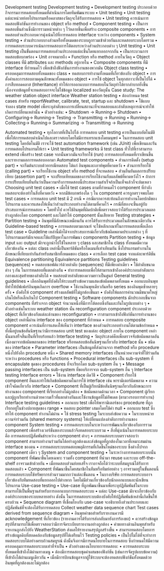 Development testing
Development testing
•	Development testing ประกอบด้วยกิจกรรมการทดสอบทั้งหมดที่ดำเนินการโดยทีมพัฒนาระบบ
•	Unit testing
•	Unit testing แต่ละหน่วยย่อยโปรแกรมหรือคลาสของวัตถุจะได้รับการทดสอบ
•	Unit testing ควรเน้นการทดสอบฟังก์ชันการทำงานของ object หรือ method
•	Component testing 
•	เป็นการทดสอบชิ้นส่วนซึ่งมีการรวมหน่วยต่าง ๆ ไว้หลายชิ้นเพื่อสร้าง composite components 
•	การทดสอบส่วนประกอบควรมุ่งเน้นไปที่การทดสอบ interface ระหว่าง components
•	System testing
•	ส่วนประกอบบางส่วนหรือทั้งหมดของระบบถูกรวมเข้าด้วยกันและทดสอบระบบโดยรวม 
•	การทดสอบระบบควรเน้นการทดสอบการโต้ตอบระหว่างส่วนประกอบต่าง ๆ
Unit testing
•	Unit testing เป็นขั้นตอนการทดสอบส่วนประกอบแต่ละชิ้นโดยแยกออกจากกัน
•	เป็นกระบวนการทดสอบข้อบกพร่อง
•	Unit อาจหมายถึง
•	Function หรือ method ภายในวัตถุ
•	Object classes ที่มี attributes และ methods อยู่ภายใน
•	Composite components ที่มี interface ที่กำหนดไว้ เพื่อเข้าถึงฟังก์ชันการทำงานของพวกมัน
Object class testing
•	ครอบคลุมการทดสอบทั้งหมดของ class
•	ทดสอบการทำงานทั้งหมดที่เกี่ยวข้องกับ object
•	การตั้งค่าและการสอบถามคุณลักษณะทั้งหมดของ object
•	การใช้ object ในทุกสภาวะที่เป็นไปได้
•	การสืบทอดคลาส (Inheritance) ทำให้การออกแบบการทดสอบในวัตถุทำได้ยากลำบากยิ่งขึ้น เนื่องจากข้อมูลที่จะทดสอบอาจจะไม่ใช่ข้อมูล localized ของวัตถุนั้น
Case study: The weather station object interface
Weather station testing
•	ต้องกำหนด test cases สำหรับ  reportWeather, calibrate, test, startup และ shutdown
•	ใช้แบบจำลอง state model เพื่อระบุลำดับของการเปลี่ยนสถานะที่จะทดสอบและลำดับเหตุการณ์จะทำให้เกิดการเปลี่ยนเหล่านั้น
•	ตัวอย่างเช่น:
•	Shutdown -> Running-> Shutdown
•	Configuring-> Running-> Testing -> Transmitting -> Running
•	Running-> Collecting-> Running-> Summarizing -> Transmitting -> Running

Automated testing
•	ทุกโอกาสที่เป็นไปได้ การทดสอบ unit testing ควรเป็นแบบอัตโนมัติ เพื่อให้การทดสอบดำเนินไปและตรวจสอบโดยไม่มีการแทรกแซงโดยมนุษย์
•	ในการทดสอบ unit testing โดยอัตโนมัติ เราจะใช้ test automation framework  (เช่น JUnit) เพื่อเขียนและรันการทดสอบโปรแกรมให้เรา
•	Unit testing frameworks มี test class ทั่วไปที่เราสามารถ extend เพื่อสร้าง test case จากนั้นพวกมันจะเรียกใช้ (run) การทดสอบทั้งหมดที่เราเขียนขึ้น และรายงานผลการทดสอบออกมา
Automated test components
•	ส่วนการติดตั้ง (setup part) 
•	จะเริ่มต้นระบบด้วยกรณีทดสอบ ได้แก่ อินพุตและเอาท์พุตที่คาดหวัง
•	ส่วนการเรียกใช้ (calling part) 
•	จะเรียกใช้งาน object หรือ method ที่จะทดสอบ
•	ส่วนยืนยันผลการเปรียบเทียบ (assertion part)
•	จะเปรียบเทียบผลของการเรียกใช้งานกับผลลัพธ์ที่คาดหวังไว้ 
•	ถ้าการการเปรียบเทียบยืนยันว่าเป็นความจริงการทดสอบนี้ประสบความสำเร็จถ้าเป็นเท็จแล้วก็จะล้มเหลว
Choosing unit test cases
•	เมื่อใช้ test cases ตามที่กำหนดไว้ component ที่กำลังทดสอบจะต้องทำในสิ่งที่คาดหวัง
•	หากมีข้อบกพร่องใด ๆ ใน component ควรถูกตรวจพบโดย test cases 
•	การทดสอบ unit test มี 2 กรณี
•	กรณีแรกควรสะท้อนถึงการทำงานโดยปกติของโปรแกรม และควรแสดงให้เห็นว่าส่วนประกอบทำงานได้ตามที่คาดไว้
•	กรณีที่สองจะขึ้นอยู่กับประสบการณ์การทดสอบ 
•	โดยทั่วไป ควรใช้อินพุตที่ผิดปกติเพื่อตรวจสอบว่าได้รับการประมวลผลอย่างถูกต้องโดย component และไม่ทำให้ component นั้นเสียหาย
Testing strategies
•	Partition testing 
•	อินพุตที่มีลักษณะเหมือนกัน ควรได้รับการประมวลผลในลักษณะเดียวกัน
•	Guideline-based testing
•	การทดสอบตามเกณฑ์ จะใช้หลักเกณฑ์ในการทดสอบเพื่อเลือก test case
•	Guideline เหล่านี้มักได้จากประสบการณ์เกี่ยวกับข้อผิดพลาดประเภทต่าง ๆ ที่โปรแกรมเมอร์มักเจอและใช้แก้ปัญหาในการพัฒนา components
Partition testing
•	ข้อมูล input และ output มักจะถูกนำไปใช้ในหลาย ๆ class และสมาชิกใน class ทั้งหมดมีความเกี่ยวข้องกัน
•	แต่ละ class เหล่านี้เป็นพาร์ติชันหรือโดเมนที่เท่าเทียมกัน ซึ่งโปรแกรมทำงานในลักษณะที่เทียบเท่ากันสำหรับสมาชิกทั้งหมดของ class
•	ควรเลือก test case จากแต่ละพาร์ติชัน
Equivalence partitioning 
Equivalence partitions 
Testing guidelines (sequences)
•	ทดสอบซอฟต์แวร์ด้วยลำดับ (sequences) ที่มีเพียงค่าเดียว
•	ใช้ลำดับขนาดต่าง ๆ กัน ในการทดสอบที่แตกต่างกัน
•	ทำการทดสอบเพื่อให้สามารถเข้าถึงองค์ประกอบลำดับแรกกลางและสุดท้ายของลำดับได้
•	ทดสอบด้วยลำดับของความยาวเป็นศูนย์
General testing guidelines
•	เลือกอินพุตที่บังคับให้ระบบสร้างข้อความแสดงข้อผิดพลาดทั้งหมด
•	ออกแบบอินพุทที่ทำให้บัฟเฟอร์อินพุตเกิดการ overflow 
•	ใช้งานอินพุทเดียวกันหรือ series ของอินพุตซ้ำหลายๆ ครั้ง
•	บังคับให้ component สร้างผลลัพธ์ที่ไม่ถูกต้องขึ้นมา
•	บังคับให้ผลการคำนวณมีขนาดใหญ่เกินไปหรือเล็กเกินไป
Component testing
•	Software components มักประกอบขึ้นจาก components ที่สร้างจาก object จำนวนหนึ่งที่มีการโต้ตอบซึ่งกันและกันในรูปแบบต่าง ๆ
•	ตัวอย่างเช่นในระบบ weather station นั้น reconfiguration component ประกอบด้วย object ที่เกี่ยวข้องกับแต่ละด้านของ reconfiguration
•	เราสามารถเข้าถึงฟังก์ชันการทำงานของ object  เหล่านี้ผ่าน interface ของ component ที่กำหนด
•	การทดสอบ composite component ควรเน้นที่การแสดงให้เห็นว่า interface ของส่วนประกอบทำงานได้ตามข้อกำหนด
•	ทั้งนี้อยู่บนข้อสันนิษฐานว่ามีการทดสอบ unit test ของแต่ละ object ภายใน component เหล่านั้นมาเสร็จสิ้นเป็นที่เรียบร้อยแล้ว
Interface testing
•	วัตถุประสงค์คือเพื่อตรวจจับข้อผิดพลาดอันเนื่องมาจากข้อผิดพลาดของ interface หรือทดสอบข้อสันนิษฐานเกี่ยวกับ interface นั้น
•	ชนิดของ interface
•	Parameter interfaces เป็นข้อมูลที่ส่งผ่านจาก method หรือ procedure หนึ่งไปยังอีก procedure หนึ่ง
•	Shared memory interfaces เป็นหน่วยความจำที่ใช้ร่วมกันระหว่าง procedures หรือ functions
•	Procedural interfaces  เป็น sub-system ที่ encapsulate ชุดของ procedures ที่จะเรียกโดย sub-system อื่น ๆ
•	Message passing interfaces เป็น sub-system ที่ขอบริการจาก sub-system อื่น ๆ
Interface testing 
Interface errors
•	ใช้งาน interface ผิดวิธี
•	Component เรียกใช้ component อื่นและทำให้เกิดข้อผิดพลาดในการใช้ interface เช่น พารามิเตอร์ผิดพลาด
•	ความเข้าใจผิดเกี่ยวกับ interface
•	Component ที่เป็นผู้เรียกมีข้อสันนิษฐานเกี่ยวกับลักษณะการทำงานของ component ที่เรียกอย่างไม่ถูกต้อง
•	ข้อผิดพลาดด้านเวลา
•	Component ผู้เรียกและผู้ถูกเรียกทำงานด้วยความเร็วที่แตกต่างกันและใช้งานข้อมูลที่ไม่อัพเดต (ตามวงรอบการทำงาน)
Interface testing guidelines
•	ออกแบบ test เพื่อให้พารามิเตอร์ของ procedure ที่ถูกเรียกอยู่ในช่วงปลายสุดของ range
•	ทดสอบ pointer เสมอโดยใช้ค่า null
•	ออกแบบ test ซึ่งทำให้ component ทำงานไม่ผ่าน
•	ใช้ stress testing ในระบบส่งข้อความ
•	ในระบบหน่วยความจำร่วมกัน (shared memory systems) ให้เปลี่ยนแปลงลำดับการทำงานของ component
System testing
•	การทดสอบระบบในระหว่างการพัฒนาเกี่ยวข้องกับการรวม component เพื่อสร้างเวอร์ชันของระบบแล้วจึงทดสอบระบบรวม
•	สิ่งที่มุ่งเน้นในการทดสอบระบบคือ การทดสอบปฏิสัมพันธ์ระหว่าง component ต่างๆ
•	การทดสอบระบบตรวจสอบว่า component สามารถทำงานร่วมกันได้อย่างถูกต้องและส่งข้อมูลที่ถูกต้องในเวลาที่เหมาะสมผ่าน interface ของตน
•	การทดสอบระบบทดสอบพฤติกรรมที่เกิดขึ้นใหม่ของระบบ ซึ่งต่างไปจาก component เดี่ยว ๆ
System and component testing
•	ในระหว่างการทดสอบระบบนั้น component ที่พัฒนาขึ้นโดยเฉพาะ รวมทั้ง component ที่นำมา reuse และระบบ off-the-shelf อาจรวมเข้าด้วยกัน 
•	เมื่อทดสอบส่วนย่อยเสร็จ เราอาจถือได้ว่าระบบที่สมบูรณ์ได้รับการทดสอบแล้ว
•	Component ที่พัฒนาขึ้นโดยสมาชิกในทีมหรือทีมย่อยต่าง ๆ อาจรวมอยู่ในขั้นตอนนี้ การทดสอบระบบใช้ทรัพยากรส่วนรวมมากกว่าแต่ละขั้นตอน
•	ในบางบริษัท การทดสอบระบบอาจเกี่ยวข้องกับทีมทดสอบที่แยกออกไปต่างหาก โดยไม่มีส่วนเกี่ยวข้องกับนักออกแบบและนักเขียนโปรแกรม
Use-case testing
•	Use-case ที่ถูกพัฒนาขึ้นมาเพื่อระบุปฏิสัมพันธ์ในระบบ สามารถใช้เป็นพื้นฐานสำหรับการออกแบบการทดสอบระบบ
•	แต่ละ Use-case มักจะเกี่ยวข้องกับองค์ประกอบของระบบหลายอย่าง ดังนั้น ในการทดสอบระบบต้องบังคับให้ปฏิสัมพันธ์เหล่านี้เกิดขึ้นให้ครบถ้วน
•	Sequence diagram ที่เชื่อมโยงกับ use-case จะอธิบายถึงส่วนประกอบและปฏิสัมพันธ์ที่จะต้องได้รับการทดสอบ
Collect weather data sequence chart 
Test cases derived from sequence diagram
•	อินพุทคำขอสำหรับรายงานควรมี acknowledgement ที่เกี่ยวข้อง (รายงานควรได้รับการส่งกลับมายังการร้องขอ)
•	ควรสร้างข้อมูลสรุปที่สามารถใช้เพื่อตรวจสอบว่ามีการจัดระเบียบรายงานอย่างถูกต้อง
•	คำขอทางด้านอินพุทสำหรับรายงานถูกส่งไปยัง WeatherStation ส่งผลให้รายงานสรุปถูกสร้างขึ้น
•	สามารถทดสอบโดยการสร้างข้อมูลดิบที่สอดคล้องกับข้อมูลสรุปที่ได้เตรียมไว้
Testing policies
•	เป็นไปไม่ได้ที่จะทำการทดสอบระบบได้อย่างครบถ้วนสมบูรณ์ ดังนั้นจึงอาจมีการดนโยบายในการทดสอบ ซึ่งกำหนดให้มีความครอบคลุมการทดสอบระบบเท่าที่จำเป็น
•	ตัวอย่างของนโยบายการทดสอบ:
•	ควรทดสอบระบบทั้งหมดที่เข้าถึงได้ผ่านทางเมนู
•	ต้องมีการทดสอบชุดค่าผสมของฟังก์ชัน (เช่นการจัดรูปแบบข้อความ) ที่เข้าถึงได้ผ่านเมนูเดียวกัน
•	เมื่อมีการป้อนข้อมูลจากผู้ใช้ระบบจะต้องทดสอบฟังก์ชันทั้งหมดด้วยอินพุตที่ถูกต้องและไม่ถูกต้อง
